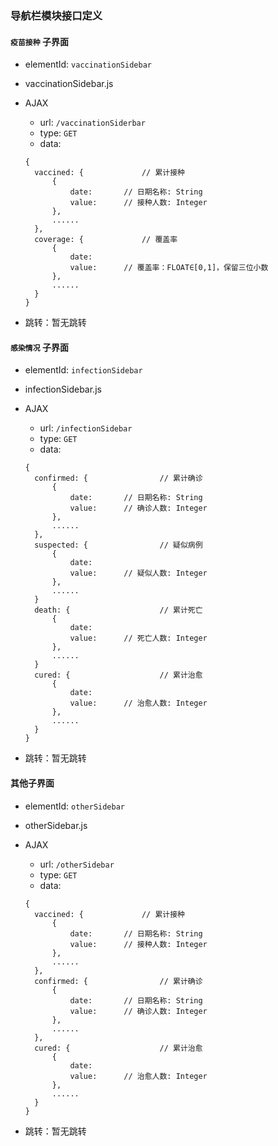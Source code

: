 ### 导航栏模块接口定义

#### `疫苗接种` 子界面

* elementId: `vaccinationSidebar`

* vaccinationSidebar.js

* AJAX

  * url: `/vaccinationSiderbar`
  * type: `GET`
  * data:

  ```
  {
  	vaccined: {				// 累计接种
  		{
  			date:		// 日期名称: String
  			value:		// 接种人数: Integer
  		},
  		......
  	},
  	coverage: {				// 覆盖率
  		{
  			date:
  			value:		// 覆盖率：FLOAT∈[0,1]，保留三位小数
  		},
  		......
  	}
  }
  ```

* 跳转：暂无跳转

#### `感染情况` 子界面

* elementId: `infectionSidebar`

* infectionSidebar.js

* AJAX

  * url: `/infectionSidebar`
  * type: `GET`
  * data:

  ```
  {
  	confirmed: {				// 累计确诊
  		{
  			date:		// 日期名称: String
  			value:		// 确诊人数: Integer
  		},
  		......
  	},
  	suspected: {				// 疑似病例
  		{
  			date:
  			value:		// 疑似人数: Integer
  		},
  		......
  	}
  	death: {					// 累计死亡
  		{
  			date:
  			value:		// 死亡人数: Integer
  		},
  		......
  	}
  	cured: {					// 累计治愈
  		{
  			date:
  			value:		// 治愈人数: Integer
  		},
  		......
  	}
  }
  ```

* 跳转：暂无跳转

#### 其他子界面

* elementId: `otherSidebar`

* otherSidebar.js

* AJAX

  * url: `/otherSidebar`
  * type: `GET`
  * data:

  ```
  {
  	vaccined: {				// 累计接种
  		{
  			date:		// 日期名称: String
  			value:		// 接种人数: Integer
  		},
  		......
  	},
  	confirmed: {				// 累计确诊
  		{
  			date:		// 日期名称: String
  			value:		// 确诊人数: Integer
  		},
  		......
  	},
  	cured: {					// 累计治愈
  		{
  			date:
  			value:		// 治愈人数: Integer
  		},
  		......
  	}
  }
  ```

* 跳转：暂无跳转